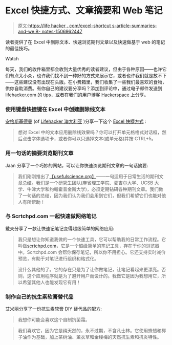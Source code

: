 # Excel 快捷方式、文章摘要和 Web 笔记

> 原文:[https://life hacker . com/excel-shortcut s-article-summaries-and-we B- notes-1506962447](https://lifehacker.com/excel-shortcuts-article-summaries-and-web-notes-1506962447)

读者提供了在 Excel 中删除文本、快速浏览期刊文章以及快速做基于 web 的笔记的最佳技巧。

Watch

每天，我们的收件箱里都会收到大量优秀的读者建议，但由于各种原因——也许它们有点太小众，也许我们找不到一种好的方式来展示它，或者也许我们就是放不下——这些建议没有出现在头版。在小费箱里，我们收集了一些我们最喜欢的食物，供你自助消费。有你自己的建议要分享吗？添加到评论中，通过电子邮件发送到 lifehacker.com 的 tips，或者在我们的用户博客 [Hackerspace](http://hackerspace.lifehacker.com) 上分享。

### 使用键盘快捷键在 Excel 中创建删除线文本

[安格斯基德曼](http://www.lifehacker.com.au/author/angus-kidman/) (of [Lifehacker 澳大利亚](http://www.lifehacker.com.au/) )分享一下这个 [Excel 快捷方式](http://www.lifehacker.com.au/2014/01/use-this-keyboard-shortcut-for-strikethrough-text-in-excel/) :

> 想对 Excel 中的文本应用删除线效果吗？你可以打开单元格格式对话框，然后点击字体选项卡，或者你可以只选择文本(或单元格)并按 CTRL+5。

### 用一句话的摘要浏览期刊文章

Jaan 分享了一个巧妙的网站，可以让你快速浏览期刊文章的一句话摘要:

> 我们刚刚推出了[【usefulscience.org】](http://usefulscience.org/)——一句适用于日常生活的期刊文章总结。我们是一个研究生团队(麻省理工学院、麦吉尔大学、UCSB 大学、牛津大学和约翰霍普金斯大学)，必须定期钻研各种期刊文章。我们做了一句话的总结，因为我们认为我们会用到它们，但我们希望它们也能对他人有所帮助！

### 与 Scrtchpd.com 一起快速做网络笔记

戴夫分享了一款让快速记笔记变得超级简单的网络应用:

> 我只是想让你知道我做的一个快速工具，它可以帮助我的日常工作流程。它叫做[scrtchpd.com](http://scrtchpd.com/#!)，它是一个超级简单的笔记工具，存在于你的浏览器中。Scrtchpd.com 会帮你保存笔记，所以你不用担心。它还支持实时减价预览，有助于对笔记进行组织和格式化。
> 
> 没什么其他的了。它的存在只是为了让你做笔记，让笔记看起来更漂亮。否则，这个应用程序就是为了避开用户而设计的。我做它是因为我想用它，所以希望其他人也能发现它有用！

### 制作自己的抗生素软膏替代品

艾米丽分享了一份抗生素软膏 DIY 替代品的配方:

> 我想你可能会喜欢这个自制抗菌霜。

> 我们喜欢它，因为它是纯天然的，永不过期，不含凡士林。它使用蜂蜡和椰子油作为基础，加上茶树油、薰衣草和金缕梅的天然抗生素和抗炎特性。